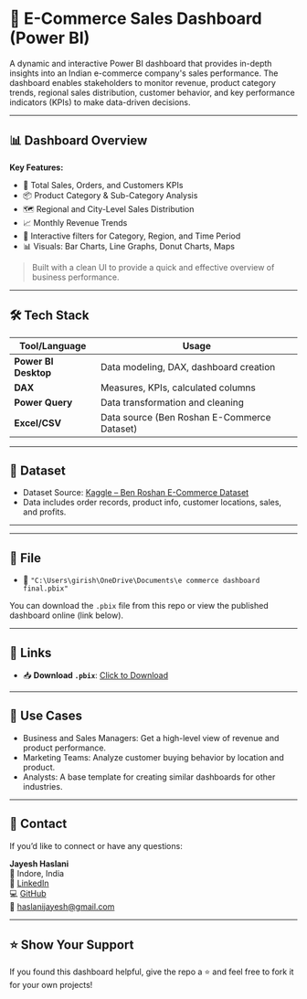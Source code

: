 # 🛒 E-Commerce Sales Dashboard (Power BI)

A dynamic and interactive Power BI dashboard that provides in-depth insights into an Indian e-commerce company's sales performance. The dashboard enables stakeholders to monitor revenue, product category trends, regional sales distribution, customer behavior, and key performance indicators (KPIs) to make data-driven decisions.

---

## 📊 Dashboard Overview

**Key Features:**
- 🚀 Total Sales, Orders, and Customers KPIs
- 📦 Product Category & Sub-Category Analysis
- 🗺️ Regional and City-Level Sales Distribution
- 📈 Monthly Revenue Trends
- 🔎 Interactive filters for Category, Region, and Time Period
- 📊 Visuals: Bar Charts, Line Graphs, Donut Charts, Maps

> Built with a clean UI to provide a quick and effective overview of business performance.

---

## 🛠️ Tech Stack

| Tool/Language     | Usage                         |
|-------------------|-------------------------------|
| **Power BI Desktop** | Data modeling, DAX, dashboard creation |
| **DAX**           | Measures, KPIs, calculated columns |
| **Power Query**   | Data transformation and cleaning |
| **Excel/CSV**     | Data source (Ben Roshan E-Commerce Dataset) |

---

## 📂 Dataset

- Dataset Source: [Kaggle – Ben Roshan E-Commerce Dataset](https://www.kaggle.com/datasets/benroshan/ecommerce-india)
- Data includes order records, product info, customer locations, sales, and profits.

---


---

## 📎 File

- 📁 `"C:\Users\girish\OneDrive\Documents\e commerce dashboard final.pbix"`

You can download the `.pbix` file from this repo or view the published dashboard online (link below).

---

## 🔗 Links

- 📥 **Download `.pbix`**: [Click to Download](https://github.com/killuazoldyck283/ecommerce-sales-dashboard/blob/main/ecommerce_sales_dashboard.pbix)

---

## 📌 Use Cases

- Business and Sales Managers: Get a high-level view of revenue and product performance.
- Marketing Teams: Analyze customer buying behavior by location and product.
- Analysts: A base template for creating similar dashboards for other industries.

---

## 📧 Contact

If you’d like to connect or have any questions:

**Jayesh Haslani**  
📍 Indore, India  
🔗 [LinkedIn](https://www.linkedin.com/in/jayesh-haslani-27a21a278)  
💻 [GitHub](https://github.com/killuazoldyck283)  
📧 haslanijayesh@gmail.com

---

## ⭐️ Show Your Support

If you found this dashboard helpful, give the repo a ⭐️ and feel free to fork it for your own projects!
